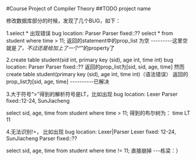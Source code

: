 #Course Project of Compiler Theory
##TODO
project name


修改数据库部分的时候，发现了几个BUG，如下：

1.select * 出现错误
bug location: Parser
Parser fixed::??
select * from student where time > 11;
返回的statement中的prop_list 为空
---------这里空就是*了，不过还是给加上了一个“*”的property了

2.create table student(sid int, primary key (sid), age int, time int)
bug location: Parser
Parser fixed::??
返回的prop_list为[sid, sid, age, time]
然而
create table student(primary key (sid), age int, time int)（语法错误）
返回的prop_list为[sid, age, time]
----------已解决

3.大于符号“>”得到的解析符号是LT，比如出现
bug location: Lexer
Parser fixed::12-24, SunJiacheng

select sid, age, time  from student where time > 11;
得到的布尔树为： time LT 11

4.无法识别!=， 比如出现
bug location: Lexer|Parser
Lexer fixed: 12-24, SunJiacheng
Parser fixed::??

select sid, age, time  from student where time != 11;
直接崩掉
                                                                                                                ---栋梁：）
